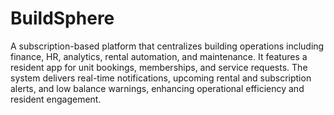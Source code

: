 # BuildSphere

A subscription-based platform that centralizes building operations including finance, HR, analytics, rental automation, and maintenance. It features a resident app for unit bookings, memberships, and service requests. The system delivers real-time notifications, upcoming rental and subscription alerts, and low balance warnings, enhancing operational efficiency and resident engagement.
